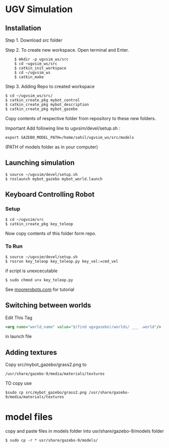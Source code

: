 # UGV Simulation

## Installation
Step 1. Download _src_  folder

Step 2. To create new workspace.
Open terminal and Enter.
 
```
    $ mkdir -p ugvsim_ws/src
    $ cd ~ugvsim_ws/src
    $ catkin_init_workspace
    $ cd ~/ugvsim_ws
    $ catkin_make 
```
Step 3. Adding Repo to created workspace
```
$ cd ~/ugvsim_ws/src/
$ catkin_create_pkg mybot_control
$ catkin_create_pkg mybot_description
$ catkin_create_pkg mybot_gazebo
```
Copy contents of respective folder from repository to these new folders.

Important
Add following line to ugvsim/devel/setup.sh   :
```
export GAZEBO_MODEL_PATH=/home/sahil/ugvsim_ws/src/models
```
(PATH of models folder as in your computer)


## Launching simulation
```
$ source ~/ugvsim/devel/setup.sh
$ roslaunch mybot_gazebo mybot_world.launch
```
## Keyboard Controlling Robot

### Setup
```
$ cd ~/ugvsim/src
$ catkin_create_pkg key_teleop
```
Now copy contents of this folder form repo.

### To Run
```
$ source ~/ugvsim/devel/setup.sh
$ rosrun key_teleop key_teleop.py key_vel:=cmd_vel
```
if script is unexcecutable
```
$ sudo chmod u+x key_teleop.py
```

See [moorerobots.com](moorerobots.com) for tutorial
 
## Switching between worlds 
Edit This Tag 
```xml
<arg name="world_name" value="$(find ugvgazebo)/worlds/ ___ .world"/>
```
in launch file

## Adding textures
Copy src/mybot_gazebo/grass2.png to 
```
/usr/share/gazebo-9/media/materials/textures
```
TO copy use
```
$sudo cp src/mybot_gazebo/grass2.png /usr/share/gazebo-9/media/materials/textures
```
# model files
copy and paste files in models folder into usr/share/gazebo-9/models folder 
```/
$ sudo cp -r * usr/share/gazebo-9/models/
```

